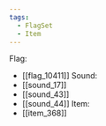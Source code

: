```yaml
---
tags:
  - FlagSet
  - Item
---
```

Flag:
- [[flag_10411]]
Sound:
- [[sound_17]]
- [[sound_43]]
- [[sound_44]]
Item:
- [[item_368]]
